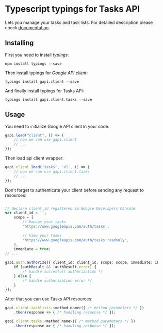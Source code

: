 # Typescript typings for Tasks API
Lets you manage your tasks and task lists.
For detailed description please check [documentation](https://developers.google.com/google-apps/tasks/firstapp).

## Installing

First you need to install *typings*:
```
npm install typings --save 
```

Then install typings for *Google API client*:
```
typings install gapi.client --save 
```

And finally install typings for Tasks API:
```
typings install gapi.client.tasks --save 
```

## Usage

You need to initialize Google API client in your code:
```typescript
gapi.load("client", () => { 
    // now we can use gapi.client
    // ... 
});
```

Then load api client wrapper:
```typescript
gapi.client.load('tasks', 'v1', () => {
    // now we can use gapi.client.tasks
    // ... 
});
```

Don't forget to authenticate your client before sending any request to resources:
```typescript

// declare client_id registered in Google Developers Console
var client_id = '',
    scope = [     
        // Manage your tasks
        'https://www.googleapis.com/auth/tasks',
    
        // View your tasks
        'https://www.googleapis.com/auth/tasks.readonly',
    ],
    immediate = true;
// ...

gapi.auth.authorize({ client_id: client_id, scope: scope, immediate: immediate }, authResult => {
    if (authResult && !authResult.error) {
        /* handle succesfull authorization */
    } else {
        /* handle authorization error */
    }
});            
```

After that you can use Tasks API resources:

```typescript
gapi.client.tasklists.<method name>({ /* method parameters */ })
    .then(response => { /* handling response */ });

gapi.client.tasks.<method name>({ /* method parameters */ })
    .then(response => { /* handling response */ });
```